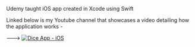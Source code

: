 Udemy taught iOS app created in Xcode using Swift

Linked below is my Youtube channel that showcases a video detailing how the application works - 

---> [![Dice App - iOS](https://img.youtube.com/vi/OEvMt1OOxAw/0.jpg)](https://www.youtube.com/watch?v=OEvMt1OOxAw)
